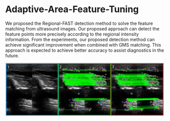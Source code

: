 # Adaptive-Area-Feature-Tuning
We proposed the Regional-FAST detection method to solve the feature matching from ultrasound images. Our proposed approach can detect the feature points more precisely according to the regional intensity information. From the experiments, our proposed detection method can achieve significant improvement when combined with GMS matching. This approach is expected to achieve better accuracy to assist diagnostics in the future.

<div align=center>
<img src="https://github.com/xudongLi-Alex/Adaptive-Area-Feature-Tuning/blob/main/fig4.png" width="1200" alt="Pipeline"/><br/>
</div>
